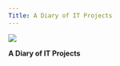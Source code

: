 ```yaml
---
Title: A Diary of IT Projects
---
```

<img src="https://avatars.githubusercontent.com/u/175522457?v=4">

**A Diary of IT Projects**
